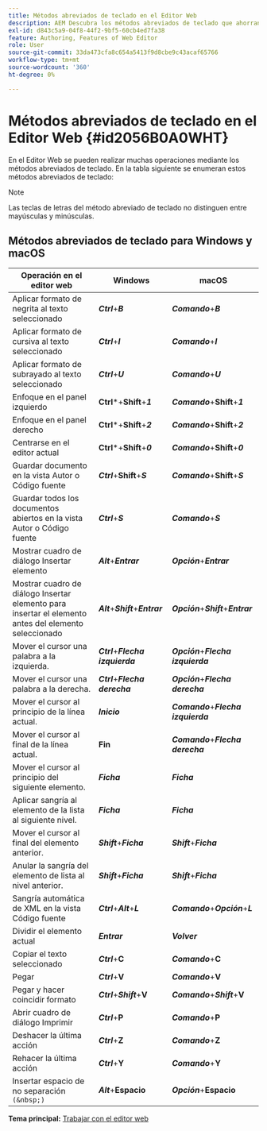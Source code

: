 ```yaml
---
title: Métodos abreviados de teclado en el Editor Web
description: AEM Descubra los métodos abreviados de teclado que ahorran tiempo en el editor web de Guías de.
exl-id: d843c5a9-04f8-44f2-9bf5-60cb4ed7fa38
feature: Authoring, Features of Web Editor
role: User
source-git-commit: 33da473cfa8c654a5413f9d8cbe9c43acaf65766
workflow-type: tm+mt
source-wordcount: '360'
ht-degree: 0%

---
```


# Métodos abreviados de teclado en el Editor Web {#id2056B0A0WHT}

En el Editor Web se pueden realizar muchas operaciones mediante los métodos abreviados de teclado. En la tabla siguiente se enumeran estos métodos abreviados de teclado:

>[!NOTE]
>
> Las teclas de letras del método abreviado de teclado no distinguen entre mayúsculas y minúsculas.

## Métodos abreviados de teclado para Windows y macOS

| Operación en el editor web | Windows | macOS |
|-----------------------|-----------------|-----------------|
| Aplicar formato de negrita al texto seleccionado | ***Ctrl***+***B*** | ***Comando***+***B*** |
| Aplicar formato de cursiva al texto seleccionado | ***Ctrl***+***I*** | ***Comando***+***I*** |
| Aplicar formato de subrayado al texto seleccionado | ***Ctrl***+***U*** | ***Comando***+***U*** |
| Enfoque en el panel izquierdo | **Ctrl***+**Shift**+***1*** | ***Comando***+**Shift**+***1*** |
| Enfoque en el panel derecho | **Ctrl***+**Shift**+***2*** | ***Comando***+**Shift**+***2*** |
| Centrarse en el editor actual | **Ctrl***+**Shift**+***0*** | ***Comando***+**Shift**+***0*** |
| Guardar documento en la vista Autor o Código fuente | ***Ctrl***+**Shift**+***S*** | ***Comando***+**Shift**+***S*** |
| Guardar todos los documentos abiertos en la vista Autor o Código fuente | ***Ctrl***+***S*** | ***Comando***+***S*** |
| Mostrar cuadro de diálogo Insertar elemento | ***Alt***+***Entrar*** | ***Opción***+***Entrar*** |
| Mostrar cuadro de diálogo Insertar elemento para insertar el elemento antes del elemento seleccionado | ***Alt***+***Shift***+***Entrar*** | ***Opción***+***Shift***+***Entrar*** |
| Mover el cursor una palabra a la izquierda. | ***Ctrl***+***Flecha izquierda*** | ***Opción***+***Flecha izquierda*** |
| Mover el cursor una palabra a la derecha. | ***Ctrl***+***Flecha derecha*** | ***Opción***+***Flecha derecha*** |
| Mover el cursor al principio de la línea actual. | ***Inicio*** | ***Comando***+***Flecha izquierda*** |
| Mover el cursor al final de la línea actual. | **Fin** | ***Comando***+***Flecha derecha*** |
| Mover el cursor al principio del siguiente elemento. | ***Ficha*** | ***Ficha*** |
| Aplicar sangría al elemento de la lista al siguiente nivel. | ***Ficha*** | ***Ficha*** |
| Mover el cursor al final del elemento anterior. | ***Shift***+***Ficha*** | ***Shift***+***Ficha*** |
| Anular la sangría del elemento de lista al nivel anterior. | ***Shift***+***Ficha*** | ***Shift***+***Ficha*** |
| Sangría automática de XML en la vista Código fuente | ***Ctrl***+***Alt***+***L*** | ***Comando***+***Opción***+***L*** |
| Dividir el elemento actual | ***Entrar*** | ***Volver*** |
| Copiar el texto seleccionado | ***Ctrl***+**C** | ***Comando***+**C** |
| Pegar | ***Ctrl***+**V** | ***Comando***+**V** |
| Pegar y hacer coincidir formato | ***Ctrl***+***Shift***+**V** | ***Comando***+***Shift***+**V** |
| Abrir cuadro de diálogo Imprimir | ***Ctrl***+**P** | ***Comando***+**P** |
| Deshacer la última acción | ***Ctrl***+**Z** | ***Comando***+**Z** |
| Rehacer la última acción | ***Ctrl***+**Y** | ***Comando***+**Y** |
| Insertar espacio de no separación `(&nbsp;)` | ***Alt***+**Espacio** | ***Opción***+**Espacio** |

**Tema principal:** [Trabajar con el editor web](web-editor.md)
